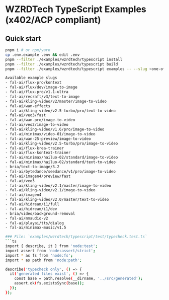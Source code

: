 # WZRDTech TypeScript Examples (x402/ACP compliant)

## Quick start
```bash
pnpm i # or npm/yarn
cp .env.example .env && edit .env
pnpm --filter ./examples/wzrdtech/typescript install
pnpm --filter ./examples/wzrdtech/typescript build
pnpm --filter ./examples/wzrdtech/typescript examples -- --slug <one-of-the-slugs-below>

Available example slugs
- fal-ai/flux-pro/kontext
- fal-ai/flux/dev/image-to-image
- fal-ai/flux-pro/v1.1-ultra
- fal-ai/recraft/v3/text-to-image
- fal-ai/kling-video/v2/master/image-to-video
- fal-ai/wan-effects
- fal-ai/kling-video/v2.5-turbo/pro/text-to-video
- fal-ai/veo3/fast
- fal-ai/wan-pro/image-to-video
- fal-ai/veo2/image-to-video
- fal-ai/kling-video/v1.6/pro/image-to-video
- fal-ai/minimax/video-01/image-to-video
- fal-ai/wan-25-preview/image-to-video
- fal-ai/kling-video/v2.5-turbo/pro/image-to-video
- fal-ai/flux-krea-trainer
- fal-ai/flux-kontext-trainer
- fal-ai/minimax/hailuo-02/standard/image-to-video
- fal-ai/minimax/hailuo-02/standard/text-to-video
- bria/text-to-image/3.2
- fal-ai/bytedance/seedance/v1/pro/image-to-video
- fal-ai/imagen4/preview/fast
- fal-ai/veo3
- fal-ai/kling-video/v2.1/master/image-to-video
- fal-ai/kling-video/v2.1/image-to-video
- fal-ai/imagen4
- fal-ai/kling-video/v2.0/master/text-to-video
- fal-ai/hidream/i1/full
- fal-ai/hidream/i1/dev
- bria/video/background-removal
- fal-ai/mmaudio-v2
- fal-ai/playai/tts/dialog
- fal-ai/minimax-music/v1.5

### File: `examples/wzrdtech/typescript/test/typecheck.test.ts`
```ts
import { describe, it } from 'node:test';
import assert from 'node:assert/strict';
import * as fs from 'node:fs';
import * as path from 'node:path';

describe('typecheck only', () => {
  it('generated files exist', () => {
    const base = path.resolve(__dirname, '../src/generated');
    assert.ok(fs.existsSync(base));
  });
});
```
